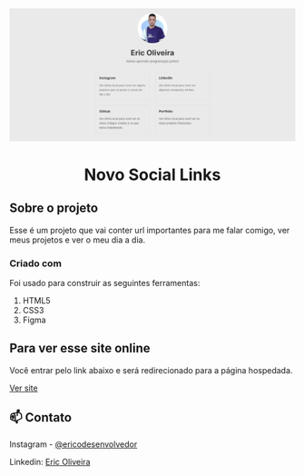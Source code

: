 <img src=".github/preview-novo-social-links.jpg" alt="Preview do site novo social links." />

<br>

<h1 align="center">Novo Social Links</h1>

<!-- ABOUT THE PROJECT -->
## Sobre o projeto

Esse é um projeto que vai conter url importantes para me falar comigo, ver meus projetos e ver o meu dia a dia.

### Criado com

Foi usado para construir as seguintes ferramentas: 

1. HTML5
2. CSS3
3. Figma

<!-- GETTING STARTED -->
## Para ver esse site online

Você entrar pelo link abaixo e será redirecionado para a página hospedada.

[Ver site](https://ericodesenvolvedor.github.io/novo-social-links/)

<!-- CONTACT -->
## 📫 Contato

Instagram - [@ericodesenvolvedor](https://instagram.com/ericodesenvolvedor/)

Linkedin: [Eric Oliveira](https://www.linkedin.com/in/eric-de-oliveira-pereira/)